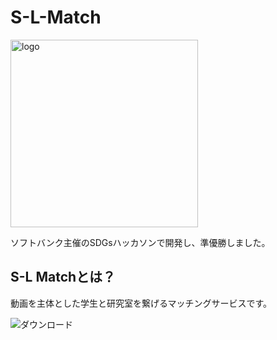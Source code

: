 # S-L-Match

<img width="300" alt="logo" src="https://user-images.githubusercontent.com/53991600/93727503-68fa9280-fbf6-11ea-8869-0950aea15063.png">

ソフトバンク主催のSDGsハッカソンで開発し、準優勝しました。

## S-L Matchとは？

動画を主体とした学生と研究室を繋げるマッチングサービスです。

![ダウンロード](https://user-images.githubusercontent.com/53991600/99144980-244b1f00-26ae-11eb-8237-fa21355734db.jpeg)

